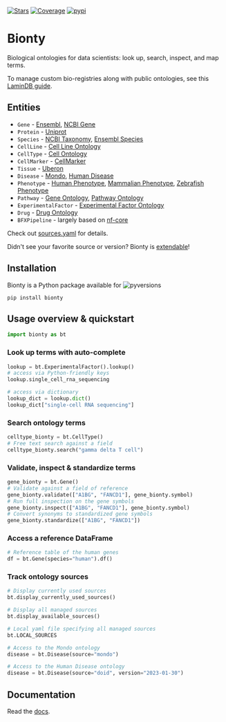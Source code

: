 [![Stars](https://img.shields.io/github/stars/laminlabs/bionty?logo=GitHub&color=yellow)](https://github.com/laminlabs/bionty)
[![Coverage](https://codecov.io/gh/laminlabs/bionty/branch/main/graph/badge.svg?token=8292E0S0Z7)](https://codecov.io/gh/laminlabs/bionty)
[![pypi](https://img.shields.io/pypi/v/bionty?color=blue&label=pypi%20package)](https://pypi.org/project/bionty)

# Bionty

Biological ontologies for data scientists: look up, search, inspect, and map terms.

To manage custom bio-registries along with public ontologies, see this [LaminDB guide](https://lamin.ai/docs/biology/registries).

## Entities

- `Gene` - [Ensembl](https://ensembl.org/), [NCBI Gene](https://www.ncbi.nlm.nih.gov/gene/)
- `Protein` - [Uniprot](https://www.uniprot.org/)
- `Species` - [NCBI Taxonomy](https://www.ncbi.nlm.nih.gov/taxonomy/), [Ensembl Species](https://useast.ensembl.org/info/about/species.html)
- `CellLine` - [Cell Line Ontology](https://github.com/CLO-ontology/CLO)
- `CellType` - [Cell Ontology](https://obophenotype.github.io/cell-ontology/)
- `CellMarker` - [CellMarker](http://xteam.xbio.top/CellMarker)
- `Tissue` - [Uberon](http://obophenotype.github.io/uberon/)
- `Disease` - [Mondo](https://mondo.monarchinitiative.org/), [Human Disease](https://disease-ontology.org/)
- `Phenotype` - [Human Phenotype](https://hpo.jax.org/app/), [Mammalian Phenotype](http://obofoundry.org/ontology/mp.html), [Zebrafish Phenotype](http://obofoundry.org/ontology/zp.html)
- `Pathway` - [Gene Ontology](https://bioportal.bioontology.org/ontologies/GO), [Pathway Ontology](https://bioportal.bioontology.org/ontologies/PW)
- `ExperimentalFactor` - [Experimental Factor Ontology](https://www.ebi.ac.uk/ols/ontologies/efo)
- `Drug` - [Drug Ontology](https://bioportal.bioontology.org/ontologies/DRON)
- `BFXPipeline` - largely based on [nf-core](https://nf-co.re/)

Check out [sources.yaml](https://github.com/laminlabs/bionty/blob/main/bionty/sources/sources.yaml) for details.

Didn't see your favorite source or version? Bionty is [extendable](https://lamin.ai/docs/bionty/extend)!

## Installation

Bionty is a Python package available for ![pyversions](https://img.shields.io/pypi/pyversions/bionty)

```shell
pip install bionty
```

## Usage overview & quickstart

```python
import bionty as bt
```

### Look up terms with auto-complete

```python
lookup = bt.ExperimentalFactor().lookup()
# access via Python-friendly keys
lookup.single_cell_rna_sequencing

# access via dictionary
lookup_dict = lookup.dict()
lookup_dict["single-cell RNA sequencing"]
```

### Search ontology terms

```python
celltype_bionty = bt.CellType()
# Free text search against a field
celltype_bionty.search("gamma delta T cell")
```

### Validate, inspect & standardize terms

```python
gene_bionty = bt.Gene()
# Validate against a field of reference
gene_bionty.validate(["A1BG", "FANCD1"], gene_bionty.symbol)
# Run full inspection on the gene symbols
gene_bionty.inspect(["A1BG", "FANCD1"], gene_bionty.symbol)
# Convert synonyms to standardized gene symbols
gene_bionty.standardize(["A1BG", "FANCD1"])
```

### Access a reference DataFrame

```python
# Reference table of the human genes
df = bt.Gene(species="human").df()
```

### Track ontology sources

```python
# Display currently used sources
bt.display_currently_used_sources()

# Display all managed sources
bt.display_available_sources()

# Local yaml file specifying all managed sources
bt.LOCAL_SOURCES

# Access to the Mondo ontology
disease = bt.Disease(source="mondo")

# Access to the Human Disease ontology
disease = bt.Disease(source="doid", version="2023-01-30")
```

## Documentation

Read the [docs](https://lamin.ai/docs/bionty/).
